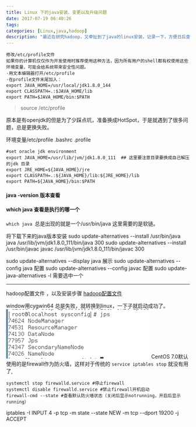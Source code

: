 ```yaml
---
title: Linux 下的java安装、变更以及升级问题
date: 2017-07-19 06:40:26
tags: 
categories: [Linux,java,hadoop]
description: "最近在研究hadoop，又牵扯到了java的linux安装，记录一下，方便日后查询"
---
```


```
修改/etc/profile文件 
如果你的计算机仅仅作为开发使用时推荐使用这种方法，因为所有用户的shell都有权使用这些环境变量，可能会给系统带来安全性问题。 
·用文本编辑器打开/etc/profile 
·在profile文件末尾加入： 
export JAVA_HOME=/usr/local/jdk1.8.0_144 
export CLASSPATH=.:$JAVA_HOME/lib 
export PATH=$JAVA_HOME/bin:$PATH 

```
> source /etc/profile


原本是有openjdk的但是为了少踩点坑，准备换成HotSpot，于是就遇到了很多问题，总是更换失败。

环境变量/etc/profile  .bashrc .profile

```
#set oracle jdk environment
export JAVA_HOME=/usr/lib/jvm/jdk1.8.0_111  ## 这里要注意目录要换成自己解压的jdk 目录
export JRE_HOME=${JAVA_HOME}/jre  
export CLASSPATH=.:${JAVA_HOME}/lib:${JRE_HOME}/lib  
export PATH=${JAVA_HOME}/bin:$PATH 
```
#### java -version 版本查看
#### which java 查看是执行的哪一个

`which java `总是出现的就是一个/usr/bin/java 这里需要的是软链。

将下载下来的java版本安装
sudo update-alternatives --install /usr/bin/java java /usr/lib/jvm/jdk1.8.0_111/bin/java 300
sudo update-alternatives --install /usr/bin/javac javac /usr/lib/jvm/jdk1.8.0_111/bin/javac 300

sudo update-alternatives --display java 展示
sudo update-alternatives --config java 配置
sudo update-alternatives --config javac 配置
sudo update-java-alternatives -l
需要选中一个

-----------------------------------------

hadoop配置文件 ，以及安装步骤
[hadoop配置文件](https://ask.hellobi.com/blog/niupoop/8832)

window用cygwin64 总是失败，就转换到linux，一下子就启动成功了。
![jps](Linux-下的java安装、变更以及升级问题/20170720125445.png)
CentOS 7.0默认使用的是firewall作为防火墙，这样对于传统的 `service iptables stop` 就没有用了,

```
systemctl stop firewalld.service #停止firewall
systemctl disable firewalld.service #禁止firewall开机启动
firewall-cmd --state #查看默认防火墙状态（关闭后显示notrunning，开启后显示running）
```

 iptables -I INPUT 4 -p tcp -m state --state NEW -m tcp --dport 19200 -j ACCEPT